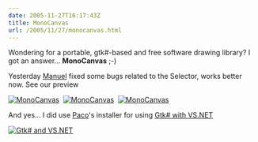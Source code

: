 ```yaml
---
date: 2005-11-27T16:17:43Z
title: MonoCanvas
url: /2005/11/27/monocanvas.html
---
```


<p>Wondering for a portable, gtk#-based and free software drawing library? I got an answer... <strong>MonoCanvas</strong> ;-)</p>
<p>Yesterday <a href="http://ceronman.blogspot.com">Manuel</a> fixed some bugs related to the Selector, works better now. See our preview</p>
<p><a href="http://static.flickr.com/32/67620953_4774385366_o.png"><img src="http://static.flickr.com/32/67620953_4774385366_m.jpg" alt="MonoCanvas" /></a>&nbsp;&nbsp;<a href="http://static.flickr.com/31/67620950_f23ab8987d_o.png"><img src="http://static.flickr.com/31/67620950_f23ab8987d_m.jpg" alt="MonoCanvas" /></a>&nbsp;&nbsp;<a href="http://static.flickr.com/29/67620952_0f97bf3492_o.png"><img src="http://static.flickr.com/29/67620952_0f97bf3492_m.jpg" alt="MonoCanvas" /></a></p>
<p>And yes... I did use <a href="http://www.mfconsulting.com/blog/">Paco</a>'s installer for using <a href="http://forge.novell.com/modules/xfmod/project/?gtks-inst4win">Gtk# with VS.NET</a> </p>
<p><a href="http://static.flickr.com/24/67622179_4176cc011f_o.png"><img src="http://static.flickr.com/24/67622179_4176cc011f_m.jpg" alt="Gtk# and VS.NET" /></a></p>
